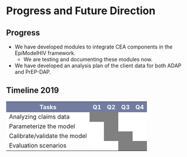 # Progress and Future Direction

## Progress

* We have developed modules to integrate CEA components in the EpiModelHIV framework. 
    - We are testing and documenting these modules now.
* We have developed an analysis plan of the client data for both ADAP and PrEP-DAP. 


## Timeline 2019

<table>
<tr>
    <th bgcolor="#737CA1"><font COLOR="#FFFFFF"><strong>Tasks</strong></font></th>
    <th bgcolor="#737CA1"><font COLOR="#FFFFFF"><strong>Q1</strong></font></th>
    <th bgcolor="#737CA1"><font COLOR="#FFFFFF"><strong>Q2</strong></font></th>
    <th bgcolor="#737CA1"><font COLOR="#FFFFFF"><strong>Q3</strong></font></th>
    <th bgcolor="#737CA1"><font COLOR="#FFFFFF"><strong>Q4</strong></font></th>
</tr>

<tr>
    <td bgcolor="#FFFFFF">Analyzing claims data</td>
    <td bgcolor="#808080"></td> 
    <td bgcolor="#808080"></td> 
    <td bgcolor="#FFFFFF"></td> 
    <td bgcolor="#FFFFFF"></td> 
</tr>

<tr>
    <td bgcolor="#FFFFFF">Parameterize the model</td>
    <td bgcolor="#FFFFFF"></td> 
    <td bgcolor="#808080"></td> 
    <td bgcolor="#FFFFFF"></td> 
    <td bgcolor="#FFFFFF"></td> 
</tr>

<tr>
    <td bgcolor="#FFFFFF">Calibrate/validate the model</td>
    <td bgcolor="#FFFFFF"></td> 
    <td bgcolor="#808080"></td> 
    <td bgcolor="#808080"></td> 
    <td bgcolor="#FFFFFF"></td>
</tr>

<tr>
    <td>Evaluation scenarios</td>
    <td bgcolor="#FFFFFF"></td> 
    <td bgcolor="#FFFFFF"></td> 
    <td bgcolor="#808080"></td> 
    <td bgcolor="#808080"></td>
</tr>
</table>
